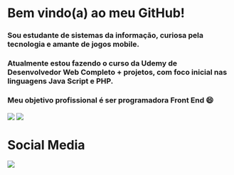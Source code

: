 
# Bem vindo(a) ao meu GitHub!

### Sou estudante de sistemas da informação, curiosa pela tecnologia e amante de jogos mobile.

### Atualmente estou fazendo o curso da Udemy de Desenvolvedor Web Completo + projetos, com foco inicial nas linguagens Java Script e PHP.

### Meu objetivo profissional é ser programadora Front End 😄



<a href="https://github.com/Viviane-Silva/github-readme-stats">
  <img align="center" src="https://github-readme-stats.vercel.app/api/pin/?username=Viviane-Silva&repo=github-readme-stats"/></a>
<a href="https://github.com/Viviane-Silva/convoychat">
  <img align="center" src="https://github-readme-stats.vercel.app/api/pin/?username=Viviane-Silva&repo=convoychat"/></a>
  
</br>

  <h1>Social Media</h1>
  <a href="https://www.linkedin.com/in/viviane-leite-da-silva-73348b67/" target="_blank"><img src="https://img.shields.io/badge/-LinkedIn-%230077B5?style=for-the-badge&logo=linkedin&logoColor=white" target="_blank"></a>
